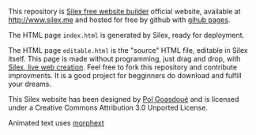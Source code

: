 This repository is [Silex free website builder](http://www.silex.me) official website, available at http://www.silex.me and hosted for free by github with [gihub pages](https://pages.github.com/).

The HTML page ```index.html``` is generated by Silex, ready for deployment.

The HTML page ```editable.html``` is the "source" HTML file, editable in Silex itself. This page is made without programming, just drag and drop, with [Silex, live web creation](http://www.silex.me/). Feel free to fork this repository and contribute improvments.
It is a good project for begginners do download and fulfill your dreams.

This Silex website has been designed by [Pol Goasdoué](http://www.superwup.me) and is licensed under a Creative Commons Attribution 3.0 Unported License.

Animated text uses [morphext](http://morphext.fyianlai.com/)
